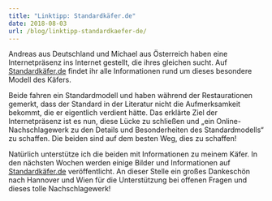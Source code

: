 ```yaml
---
title: "Linktipp: Standardkäfer.de"
date: 2018-08-03
url: /blog/linktipp-standardkaefer-de/
---
```


Andreas aus Deutschland und Michael aus Österreich haben eine Internetpräsenz ins Internet gestellt, die ihres gleichen sucht. Auf [Standardkäfer.de](http://www.standardkäfer.de) findet ihr alle Informationen rund um dieses besondere Modell des Käfers.

Beide fahren ein Standardmodell und haben während der Restaurationen gemerkt, dass der Standard in der Literatur nicht die Aufmerksamkeit bekommt, die er eigentlich verdient hätte. Das erklärte Ziel der Internetpräsenz ist es nun, diese Lücke zu schließen und „ein Online-Nachschlagewerk zu den Details und Besonderheiten des Standardmodells“ zu schaffen. Die beiden sind auf dem besten Weg, dies zu schaffen!

Natürlich unterstütze ich die beiden mit Informationen zu meinem Käfer. In den nächsten Wochen werden einige Bilder und Informationen auf [Standardkäfer.de](http://www.standardkäfer.de) veröffentlicht. An dieser Stelle ein großes Dankeschön nach Hannover und Wien für die Unterstützung bei offenen Fragen und dieses tolle Nachschlagewerk!
<!--more-->
